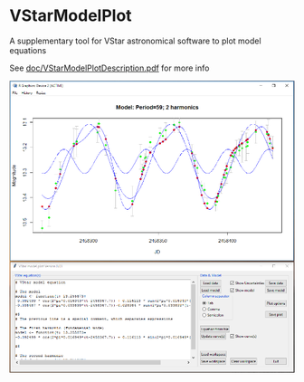 # VStarModelPlot
A supplementary tool for VStar astronomical software to plot model equations

See [doc/VStarModelPlotDescription.pdf](doc/VStarModelPlotDescription.pdf) for more info

![Screenshot](doc/Screenshot001.png?raw=true)

